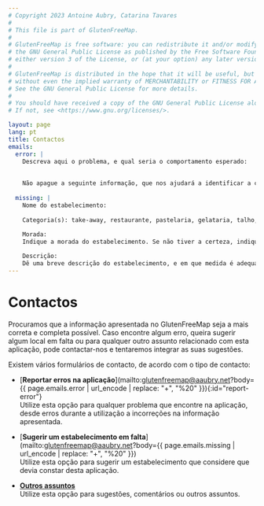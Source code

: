 ```yaml
---
# Copyright 2023 Antoine Aubry, Catarina Tavares
# 
# This file is part of GlutenFreeMap.
# 
# GlutenFreeMap is free software: you can redistribute it and/or modify it under the terms of
# the GNU General Public License as published by the Free Software Foundation,
# either version 3 of the License, or (at your option) any later version.
# 
# GlutenFreeMap is distributed in the hope that it will be useful, but WITHOUT ANY WARRANTY;
# without even the implied warranty of MERCHANTABILITY or FITNESS FOR A PARTICULAR PURPOSE.
# See the GNU General Public License for more details.
# 
# You should have received a copy of the GNU General Public License along with GlutenFreeMap.
# If not, see <https://www.gnu.org/licenses/>.

layout: page
lang: pt
title: Contactos
emails:
  error: |
    Descreva aqui o problema, e qual seria o comportamento esperado:
    
    
    Não apague a seguinte informação, que nos ajudará a identificar a causa do problema:
    
  missing: |
    Nome do estabelecimento:
    
    Categoria(s): take-away, restaurante, pastelaria, gelataria, talho, hotel
    
    Morada:
    Indique a morada do estabelecimento. Se não tiver a certeza, indique pelo menos a localidade.

    Descrição:
    Dê uma breve descrição do estabelecimento, e em que medida é adequado para celíacos e intolerantes ao glúten.
---
```

# Contactos

Procuramos que a informação apresentada no GlutenFreeMap seja a mais correta e completa possível. Caso encontre algum erro, queira sugerir algum local em falta ou para qualquer outro assunto relacionado com esta aplicação, pode contactar-nos e tentaremos integrar as suas sugestões.

Existem vários formulários de contacto, de acordo com o tipo de contacto:

- [**Reportar erros na aplicação**](mailto:glutenfreemap@aaubry.net?body={{ page.emails.error | url_encode | replace: "+", "%20" }}){:id="report-error"}  
  Utilize esta opção para qualquer problema que encontre na aplicação, desde erros durante a utilização a incorreções na informação apresentada.

- [**Sugerir um estabelecimento em falta**](mailto:glutenfreemap@aaubry.net?body={{ page.emails.missing | url_encode | replace: "+", "%20" }})  
  Utilize esta opção para sugerir um estabelecimento que considere que devia constar desta aplicação.

- [**Outros assuntos**](mailto:glutenfreemap@aaubry.net?subject=GlutenFreeMap)  
  Utilize esta opção para sugestões, comentários ou outros assuntos.

